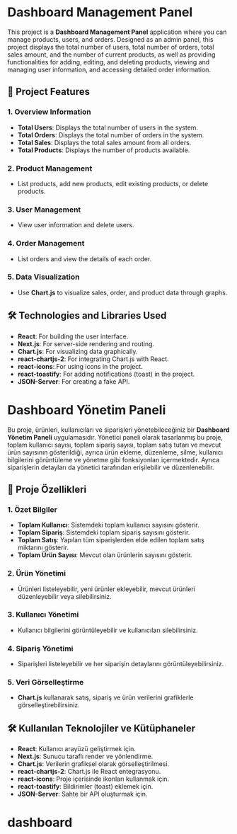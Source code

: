 # Dashboard Management Panel

This project is a **Dashboard Management Panel** application where you can manage products, users, and orders. Designed as an admin panel, this project displays the total number of users, total number of orders, total sales amount, and the number of current products, as well as providing functionalities for adding, editing, and deleting products, viewing and managing user information, and accessing detailed order information.

## 🎯 Project Features

### 1. **Overview Information**
   - **Total Users**: Displays the total number of users in the system.
   - **Total Orders**: Displays the total number of orders in the system.
   - **Total Sales**: Displays the total sales amount from all orders.
   - **Total Products**: Displays the number of products available.

### 2. **Product Management**
   - List products, add new products, edit existing products, or delete products.

### 3. **User Management**
   - View user information and delete users.

### 4. **Order Management**
   - List orders and view the details of each order.

### 5. **Data Visualization**
   - Use **Chart.js** to visualize sales, order, and product data through graphs.

## 🛠️ Technologies and Libraries Used

- **React**: For building the user interface.
- **Next.js**: For server-side rendering and routing.
- **Chart.js**: For visualizing data graphically.
- **react-chartjs-2**: For integrating Chart.js with React.
- **react-icons**: For using icons in the project.
- **react-toastify**: For adding notifications (toast) in the project.
- **JSON-Server**: For creating a fake API.


# Dashboard Yönetim Paneli

Bu proje, ürünleri, kullanıcıları ve siparişleri yönetebileceğiniz bir **Dashboard Yönetim Paneli** uygulamasıdır. Yönetici paneli olarak tasarlanmış bu proje, toplam kullanıcı sayısı, toplam sipariş sayısı, toplam satış tutarı ve mevcut ürün sayısının gösterildiği, ayrıca ürün ekleme, düzenleme, silme, kullanıcı bilgilerini görüntüleme ve yönetme gibi fonksiyonları içermektedir. Ayrıca siparişlerin detayları da yönetici tarafından erişilebilir ve düzenlenebilir.

## 🎯 Proje Özellikleri

### 1. **Özet Bilgiler**
   - **Toplam Kullanıcı**: Sistemdeki toplam kullanıcı sayısını gösterir.
   - **Toplam Sipariş**: Sistemdeki toplam sipariş sayısını gösterir.
   - **Toplam Satış**: Yapılan tüm siparişlerden elde edilen toplam satış miktarını gösterir.
   - **Toplam Ürün Sayısı**: Mevcut olan ürünlerin sayısını gösterir.

### 2. **Ürün Yönetimi**
   - Ürünleri listeleyebilir, yeni ürünler ekleyebilir, mevcut ürünleri düzenleyebilir veya silebilirsiniz.

### 3. **Kullanıcı Yönetimi**
   - Kullanıcı bilgilerini görüntüleyebilir ve kullanıcıları silebilirsiniz.

### 4. **Sipariş Yönetimi**
   - Siparişleri listeleyebilir ve her siparişin detaylarını görüntüleyebilirsiniz.

### 5. **Veri Görselleştirme**
   - **Chart.js** kullanarak satış, sipariş ve ürün verilerini grafiklerle görselleştirebilirsiniz.

## 🛠️ Kullanılan Teknolojiler ve Kütüphaneler

- **React**: Kullanıcı arayüzü geliştirmek için.
- **Next.js**: Sunucu taraflı render ve yönlendirme.
- **Chart.js**: Verilerin grafiksel olarak görselleştirilmesi.
- **react-chartjs-2**: Chart.js ile React entegrasyonu.
- **react-icons**: Proje içerisinde ikonları kullanmak için.
- **react-toastify**: Bildirimler (toast) eklemek için.
- **JSON-Server**: Sahte bir API oluşturmak için.

# dashboard
